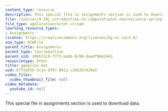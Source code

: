 ```yaml
---
content_type: resource
description: This special file in assignments section is used to download data.
file: /courses/9-29j-introduction-to-computational-neuroscience-spring-2004/67f1b95b5c1edf970912c3d52b7429e5_ganglion.mat
file_type: application/octet-stream
learning_resource_types:
- Assignments
license: https://creativecommons.org/licenses/by-nc-sa/4.0/
ocw_type: OCWFile
parent_title: Assignments
parent_type: CourseSection
parent_uid: 20bbf2c9-77f1-bebb-8c9b-8aedf9842441
resourcetype: Other
title: ganglion.mat
uid: 67f1b95b-5c1e-df97-0912-c3d52b7429e5
video_files:
  video_thumbnail_file: null
video_metadata:
  youtube_id: null
---
```

This special file in assignments section is used to download data.